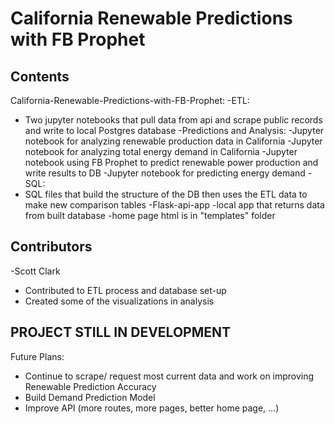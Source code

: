 # California Renewable Predictions with FB Prophet

Contents
-
California-Renewable-Predictions-with-FB-Prophet:
-ETL:
  - Two jupyter notebooks that pull data from api and scrape public records and write to local Postgres database
-Predictions and Analysis:
  -Jupyter notebook for analyzing renewable production data in California 
  -Jupyter notebook for analyzing total energy demand in California
  -Jupyter notebook using FB Prophet to predict renewable power production and write results to DB
  -Jupyter notebook for predicting energy demand
-SQL:
  - SQL files that build the structure of the DB then uses the ETL data to make new comparison tables 
-Flask-api-app
  -local app that returns data from built database 
  -home page html is in "templates" folder 


Contributors
-
-Scott Clark
  - Contributed to ETL process and database set-up 
  - Created some of the visualizations in analysis 

PROJECT STILL IN DEVELOPMENT
-
Future Plans:
- Continue to scrape/ request most current data and work on improving Renewable Prediction Accuracy
- Build Demand Prediction Model 
- Improve API (more routes, more pages, better home page, ...) 

